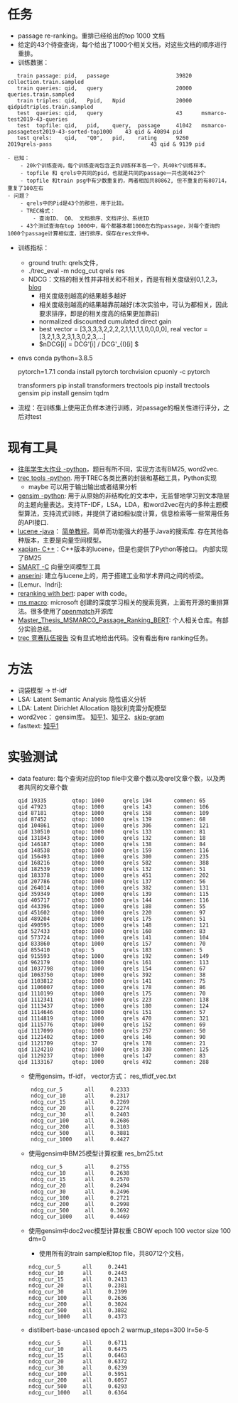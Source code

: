 # 任务
 - passage re-ranking。重排已经给出的top 1000 文档
 - 给定的43个待查查询，每个给出了1000个相关文档，对这些文档的顺序进行重排。
 - 训练数据：
 ```
    train passage: pid,   passage                     39820   collection.train.sampled
    train queries: qid,   query                       20000   queries.train.sampled
    train triples: qid,   Ppid,   Npid                20000   qidpidtriples.train.sampled
    test  queries: qid,   query                       43      msmarco-test2019-43-queries
    test  topfile: qid,   pid,    query,  passage     41042   msmarco-passagetest2019-43-sorted-top1000    43 qid & 40894 pid     
    test qrels:    qid,   "Q0",   pid,    rating      9260    2019qrels-pass                               43 qid & 9139 pid     
```
    - 已知：
        - 20k个训练查询，每个训练查询包含正负训练样本各一个，共40k个训练样本。
        - topfile 和 qrels中共同的pid，也就是共同的passage一共也就4623个
        - topfile 和train psg中有少数重复的，两者相加共80862, 但不重复的有80714， 重复了100左右
    - 问题？
        - qrels中的Pid是43个的那些，用于比较。
        - TREC格式：
            - 查询ID、 Q0、 文档排序、文档评分、系统ID
        - 43个测试查询在top 1000中，每个都基本都1000左右的passage，对每个查询的1000个passage计算相似度，进行排序。保存在res文件中。

 - 训练指标：
    - ground truth: qrels文件， 
    - ./trec_eval -m ndcg_cut qrels res
    - NDCG：文档的相关性并非相关和不相关，而是有相关度级别0,1,2,3， [blog](https://weirping.github.io/blog/Metrics-in-IR.html)
        - 相关度级别越高的结果越多越好
        - 相关度级别越高的结果越靠前越好(本次实验中，可认为都相关，因此要求排序，即是的相关度高的结果更加靠前)
        - normalized discounted  cumulated  direct gain
        - best vector = [3,3,3,3,2,2,2,2,1,1,1,1,1,0,0,0,0], real vector = [3,2,1,3,2,3,1,3,0,2,3,...]
        - $nDCG[i] = DCG'[i] / DCG'_{I}[i] $


- envs
    conda
    python=3.8.5

    pytorch=1.7.1
    conda install pytorch torchvision cpuonly -c pytorch 

    transformers
    pip install transformers
    trectools
    pip install trectools
    gensim
    pip install gensim
    tqdm

 
 - 流程：在训练集上使用正负样本进行训练，对passage的相关性进行评分，之后对test


# 现有工具
- [往年学生大作业 -python](E:\doc\usas\现代信息检索\大作业\etc\information-retrieval-master)，题目有所不同，实现方法有BM25, word2vec. 
- [trec tools -python](https://github.com/joaopalotti/trec_tools). 用于TREC各类比赛的封装和基础工具，Python实现
    - maybe 可以用于输出输出或者结果分析
- [gensim -python](https://radimrehurek.com/gensim/auto_examples/index.html): 用于从原始的非结构化的文本中，无监督地学习到文本隐层的主题向量表达。支持TF-IDF，LSA，LDA，和word2vec在内的多种主题模型算法，支持流式训练，并提供了诸如相似度计算，信息检索等一些常用任务的API接口.
- [lucene -java](https://lucene.apache.org/)： [简单教程](https://www.yiibai.com/lucene/)。简单而功能强大的基于Java的搜索库.  存在其他各种版本，主要是向量空间模型。
- [xapian- C++](https://xapian.org/)：C++版本的lucene，但是也提供了Python等接口。 内部实现了BM25
- [SMART -C]() 向量空间模型工具
- [anserini](https://github.com/castorini/anserini): 建立与lucene上的，用于搭建工业和学术界间之间的桥梁。
- [Lemur、Indri]:
- [reranking with bert](https://paperswithcode.com/paper/passage-re-ranking-with-bert): paper with code。 
- [ms macro](https://microsoft.github.io/msmarco/): microsoft 创建的深度学习相关的搜索竞赛，上面有开源的重排算法。很多使用了[openmatch](https://github.com/googleforgames/open-match)开源库
- [Master_Thesis_MSMARCO_Passage_Ranking_BERT](https://github.com/Tomjg14/Master_Thesis_MSMARCO_Passage_Ranking_BERT): 个人相关仓库。有部分实验总结。
- [trec 竞赛队伍报告](https://trec.nist.gov/pubs/trec28/xref.html#deep) 没有显式地给出代码。没有看出有re ranking任务。

# 方法
- 词袋模型 -> tf-idf
- LSA:  Latent Semantic Analysis 隐性语义分析
- LDA:  Latent Dirichlet Allocation 隐狄利克雷分配模型
- word2vec： gensim库。 [知乎1](https://zhuanlan.zhihu.com/p/26306795)、[知乎2](https://zhuanlan.zhihu.com/p/43736169)、[skip-gram](https://mp.weixin.qq.com/s/reT4lAjwo4fHV4ctR9zbxQ?)
- fasttext: [知乎1](https://zhuanlan.zhihu.com/p/32965521)


# 实验测试
- data feature: 每个查询对应的top file中文章个数以及qrel文章个数，以及两者共同的文章个数
    ```
    qid 19335        qtop: 1000      qrels 194       commen: 65
    qid 47923        qtop: 1000      qrels 143       commen: 106
    qid 87181        qtop: 1000      qrels 158       commen: 109
    qid 87452        qtop: 1000      qrels 139       commen: 68 
    qid 104861       qtop: 1000      qrels 306       commen: 121
    qid 130510       qtop: 1000      qrels 133       commen: 81 
    qid 131843       qtop: 1000      qrels 132       commen: 18 
    qid 146187       qtop: 1000      qrels 138       commen: 84 
    qid 148538       qtop: 1000      qrels 159       commen: 116
    qid 156493       qtop: 1000      qrels 300       commen: 235
    qid 168216       qtop: 1000      qrels 582       commen: 388
    qid 182539       qtop: 1000      qrels 132       commen: 51
    qid 183378       qtop: 1000      qrels 451       commen: 202
    qid 207786       qtop: 1000      qrels 137       commen: 56
    qid 264014       qtop: 1000      qrels 382       commen: 131
    qid 359349       qtop: 1000      qrels 139       commen: 115
    qid 405717       qtop: 1000      qrels 144       commen: 116
    qid 443396       qtop: 1000      qrels 188       commen: 55
    qid 451602       qtop: 1000      qrels 220       commen: 97
    qid 489204       qtop: 1000      qrels 175       commen: 51
    qid 490595       qtop: 1000      qrels 148       commen: 121
    qid 527433       qtop: 1000      qrels 160       commen: 83
    qid 573724       qtop: 1000      qrels 141       commen: 104
    qid 833860       qtop: 1000      qrels 157       commen: 70
    qid 855410       qtop: 5         qrels 183       commen: 5
    qid 915593       qtop: 1000      qrels 192       commen: 149
    qid 962179       qtop: 1000      qrels 161       commen: 113
    qid 1037798      qtop: 1000      qrels 154       commen: 67
    qid 1063750      qtop: 1000      qrels 392       commen: 38
    qid 1103812      qtop: 1000      qrels 141       commen: 75
    qid 1106007      qtop: 1000      qrels 178       commen: 86
    qid 1110199      qtop: 1000      qrels 175       commen: 70
    qid 1112341      qtop: 1000      qrels 223       commen: 138
    qid 1113437      qtop: 1000      qrels 180       commen: 124
    qid 1114646      qtop: 1000      qrels 151       commen: 57
    qid 1114819      qtop: 1000      qrels 470       commen: 321
    qid 1115776      qtop: 1000      qrels 152       commen: 69
    qid 1117099      qtop: 1000      qrels 257       commen: 50
    qid 1121402      qtop: 1000      qrels 146       commen: 90
    qid 1121709      qtop: 37        qrels 178       commen: 21
    qid 1124210      qtop: 1000      qrels 330       commen: 125
    qid 1129237      qtop: 1000      qrels 147       commen: 83
    qid 1133167      qtop: 1000      qrels 492       commen: 288
    ```




    - 使用gensim，tf-idf， vector方式： res_tfidf_vec.txt
    ```
        ndcg_cur_5       all     0.2333
        ndcg_cur_10      all     0.2317
        ndcg_cur_15      all     0.2269
        ndcg_cur_20      all     0.2274
        ndcg_cur_30      all     0.2403
        ndcg_cur_100     all     0.2686
        ndcg_cur_200     all     0.3103
        ndcg_cur_500     all     0.3881
        ndcg_cur_1000    all     0.4427
    ``` 
    - 使用gensim中BM25模型计算权重 res_bm25.txt
    ```
        ndcg_cur_5       all     0.2755
        ndcg_cur_10      all     0.2638
        ndcg_cur_15      all     0.2570
        ndcg_cur_20      all     0.2494
        ndcg_cur_30      all     0.2496
        ndcg_cur_100     all     0.2721
        ndcg_cur_200     all     0.2998
        ndcg_cur_500     all     0.3692
        ndcg_cur_1000    all     0.4469    
    ```
    - 使用gensim中doc2vec模型计算权重  CBOW epoch 100  vector size 100  dm=0  
        - 使用所有的train sample和top file，共80712个文档，
        ```
        ndcg_cur_5       all     0.2441
        ndcg_cur_10      all     0.2443
        ndcg_cur_15      all     0.2413
        ndcg_cur_20      all     0.2381
        ndcg_cur_30      all     0.2399
        ndcg_cur_100     all     0.2636
        ndcg_cur_200     all     0.3024
        ndcg_cur_500     all     0.3882
        ndcg_cur_1000    all     0.4373
        ```



    - distilbert-base-uncased epoch 2  warmup_steps=300 lr=5e-5
        ```
        ndcg_cur_5 	     all 	 0.6711
        ndcg_cur_10 	 all 	 0.6475
        ndcg_cur_15 	 all 	 0.6463
        ndcg_cur_20 	 all 	 0.6372
        ndcg_cur_30 	 all 	 0.6239
        ndcg_cur_100 	 all 	 0.5951
        ndcg_cur_200 	 all 	 0.6057
        ndcg_cur_500 	 all 	 0.6293
        ndcg_cur_1000 	 all 	 0.6364
        ```



